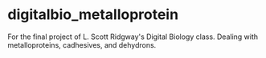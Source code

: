 digitalbio_metalloprotein
=========================

For the final project of L. Scott Ridgway's Digital Biology class. Dealing with metalloproteins, cadhesives, and dehydrons.